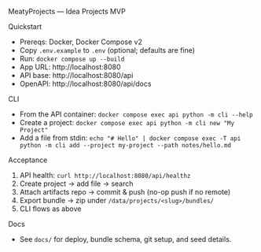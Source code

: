 MeatyProjects — Idea Projects MVP

Quickstart

- Prereqs: Docker, Docker Compose v2
- Copy `.env.example` to `.env` (optional; defaults are fine)
- Run: `docker compose up --build`
- App URL: http://localhost:8080
- API base: http://localhost:8080/api
- OpenAPI: http://localhost:8080/api/docs

CLI

- From the API container: `docker compose exec api python -m cli --help`
- Create a project: `docker compose exec api python -m cli new "My Project"`
- Add a file from stdin: `echo "# Hello" | docker compose exec -T api python -m cli add --project my-project --path notes/hello.md`

Acceptance

1) API health: `curl http://localhost:8080/api/healthz`
2) Create project → add file → search
3) Attach artifacts repo → commit & push (no-op push if no remote)
4) Export bundle → zip under `/data/projects/<slug>/bundles/`
5) CLI flows as above

Docs

- See `docs/` for deploy, bundle schema, git setup, and seed details.

